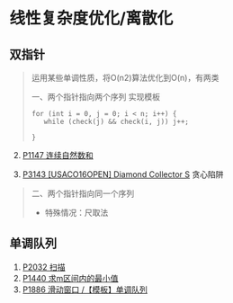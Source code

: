 # 线性复杂度优化/离散化

## 双指针
> 运用某些单调性质，将O(n2)算法优化到O(n)，有两类
> 
> 一、两个指针指向两个序列
> 实现模板
> ```
> for (int i = 0, j = 0; i < n; i++) {
>    while (check(j) && check(i, j)) j++;
> 
> }
> ```

2. [P1147 连续自然数和](linear/P1147.cpp)

3. [P3143 [USACO16OPEN] Diamond Collector S](linear/P3143.cpp) 贪心陷阱

> 二、两个指针指向同一个序列
> * 特殊情况：尺取法

## 单调队列
1. [P2032 扫描](linear/P2032.cpp)
2. [P1440 求m区间内的最小值](linear/P1440.cpp)
3. [P1886 滑动窗口 /【模板】单调队列](linear/P1886.cpp)
